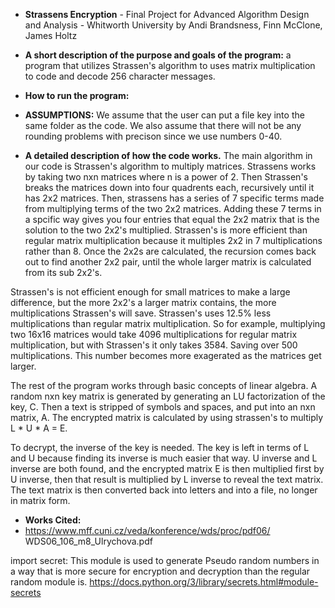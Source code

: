 * __Strassens Encryption__ - Final Project for Advanced Algorithm Design and Analysis - Whitworth University by Andi Brandsness, Finn McClone, James Holtz
  
* __A short description of the purpose and goals of the program:__ a program that utilizes Strassen's algorithm to uses matrix multiplication to code and decode 256 character messages.
   
* __How to run the program:__

* __ASSUMPTIONS:__ We assume that the user can put a file key into the same folder as the code. We also assume that there will not be any rounding problems with precison since we use numbers 0-40.

* __A detailed description of how the code works.__
The main algorithm in our code is Strassen's algorithm to multiply matrices.  Strassens works by taking two nxn matrices where n is a power of 2.  Then Strassen's breaks the matrices down into four quadrents each, recursively until it has 2x2 matrices. Then, strassens has a series of 7 specific terms made from multiplying terms of the two 2x2 matrices.  Adding these 7 terms in a spcific way gives you four entries that equal the 2x2 matrix that is the solution to the two 2x2's multiplied.  Strassen's is more efficient than regular matrix multiplication because it multiples 2x2 in 7 multiplications rather than 8.  Once the 2x2s are calculated, the recursion comes back out to find another 2x2 pair, until the whole larger matrix is calculated from its sub 2x2's.  

Strassen's is not efficient enough for small matrices to make a large difference, but the more 2x2's a larger matrix contains, the more multiplications Strassen's will save.  Strassen's uses 12.5% less multiplications than regular matrix multiplication.  So for example, multiplying two 16x16 matrices would take 4096 multiplications for regular matrix multiplication, but with Strassen's it only takes 3584. Saving over 500 multiplications.  This number becomes more exagerated as the matrices get larger.

The rest of the program works through basic concepts of linear algebra.  A random nxn key matrix is generated by generating an LU factorization of the key, C. Then a text is stripped of symbols and spaces, and put into an nxn matrix, A.  The encrypted matrix is calculated by using strassen's to multiply L * U * A = E.

To decrypt, the inverse of the key is needed. The key is left in terms of L and U because finding its inverse is much easier that way. U inverse and L inverse are both found, and the encrypted matrix E is then multiplied first by U inverse, then that result is multiplied by L inverse to reveal the text matrix. The text matrix is then converted back into letters and into a file, no longer in matrix form.

* __Works Cited:__
* https://www.mff.cuni.cz/veda/konference/wds/proc/pdf06/
WDS06_106_m8_Ulrychova.pdf

import secret: This module is used to generate Pseudo random numbers in a way that is more secure for encryption and decryption than the regular random module is. https://docs.python.org/3/library/secrets.html#module-secrets


